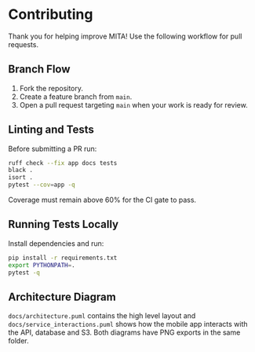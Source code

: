 # Contributing

Thank you for helping improve MITA! Use the following workflow for pull requests.

## Branch Flow

1. Fork the repository.
2. Create a feature branch from `main`.
3. Open a pull request targeting `main` when your work is ready for review.

## Linting and Tests

Before submitting a PR run:

```bash
ruff check --fix app docs tests
black .
isort .
pytest --cov=app -q
```

Coverage must remain above 60% for the CI gate to pass.

## Running Tests Locally

Install dependencies and run:

```bash
pip install -r requirements.txt
export PYTHONPATH=.
pytest -q
```

## Architecture Diagram

`docs/architecture.puml` contains the high level layout and
`docs/service_interactions.puml` shows how the mobile app interacts with the
API, database and S3. Both diagrams have PNG exports in the same folder.
